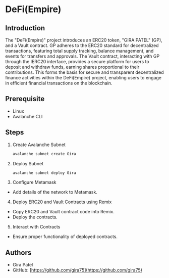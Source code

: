 # DeFi(Empire)

## Introduction

The "DeFi(Empire)" project introduces an ERC20 token, "GIRA PATEL" (GP), and a Vault contract. GP adheres to the ERC20 standard for decentralized transactions, featuring total supply tracking, balance management, and events for transfers and approvals. The Vault contract, interacting with GP through the IERC20 interface, provides a secure platform for users to deposit and withdraw funds, earning shares proportional to their contributions. This forms the basis for secure and transparent decentralized finance activities within the DeFi(Empire) project, enabling users to engage in efficient financial transactions on the blockchain.

## Prerequisite

- Linux
- Avalanche CLI

## Steps

1. Create Avalanche Subnet
   ```bash
   avalanche subnet create Gira
   ```
2. Deploy Subnet
   ```bash
   avalanche subnet deploy Gira
   ```
3. Configure Metamask

- Add details of the network to Metamask.

4. Deploy ERC20 and Vault Contracts using Remix

- Copy ERC20 and Vault contract code into Remix.
- Deploy the contracts.

5. Interact with Contracts

- Ensure proper functionality of deployed contracts.

## Authors

- Gira Patel
- GitHub: [https://github.com/gira75](https://github.com/gira75)
